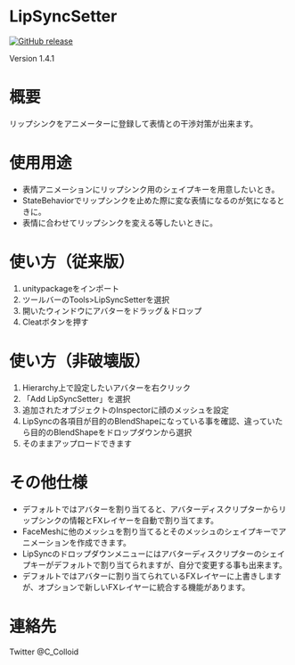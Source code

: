 # LipSyncSetter
[![GitHub release][shields-latest-release]][github-latest]

[shields-latest-release]: https://img.shields.io/github/v/release/c-colloid/LipSyncSetter?display_name=tag&sort=semver
[github-latest]: https://github.com/c-colloid/LipSyncSetter/releases/latest
Version 1.4.1

# 概要
リップシンクをアニメーターに登録して表情との干渉対策が出来ます。

# 使用用途
* 表情アニメーションにリップシンク用のシェイプキーを用意したいとき。
* StateBehaviorでリップシンクを止めた際に変な表情になるのが気になるときに。
* 表情に合わせてリップシンクを変える等したいときに。

# 使い方（従来版）
1. unitypackageをインポート
2. ツールバーのTools>LipSyncSetterを選択
3. 開いたウィンドウにアバターをドラッグ＆ドロップ
4. Cleatボタンを押す

# 使い方（非破壊版）
1. Hierarchy上で設定したいアバターを右クリック
2. 「Add LipSyncSetter」を選択
3. 追加されたオブジェクトのInspectorに顔のメッシュを設定
4. LipSyncの各項目が目的のBlendShapeになっている事を確認、違っていたら目的のBlendShapeをドロップダウンから選択
5. そのままアップロードできます

# その他仕様
* デフォルトではアバターを割り当てると、アバターディスクリプターからリップシンクの情報とFXレイヤーを自動で割り当てます。
* FaceMeshに他のメッシュを割り当てるとそのメッシュのシェイプキーでアニメーションを作成できます。
* LipSyncのドロップダウンメニューにはアバターディスクリプターのシェイプキーがデフォルトで割り当てられますが、自分で変更する事も出来ます。
* デフォルトではアバターに割り当てられているFXレイヤーに上書きしますが、オプションで新しいFXレイヤーに統合する機能があります。

# 連絡先
Twitter @C_Colloid
